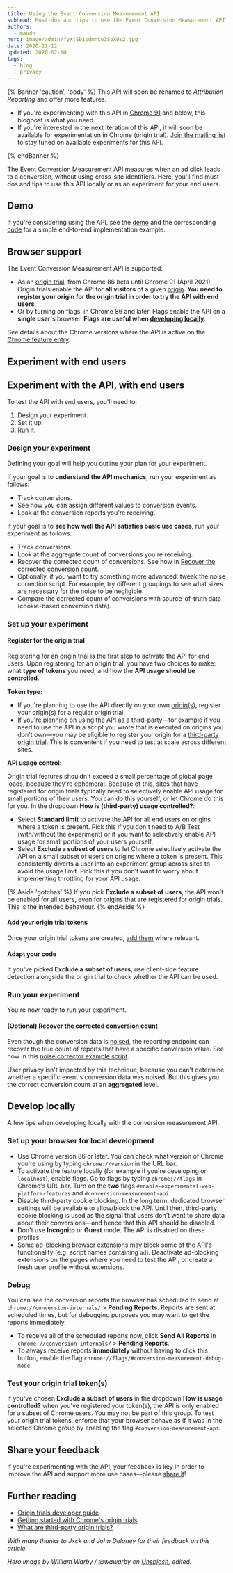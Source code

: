 ```yaml
---
title: Using the Event Conversion Measurement API
subhead: Must-dos and tips to use the Event Conversion Measurement API.
authors:
  - maudn
hero: image/admin/fyXjSb1sdmnCw3SoXUs2.jpg
date: 2020-11-12
updated: 2020-02-10
tags:
  - blog
  - privacy
---
```


{% Banner 'caution', 'body' %}
This API will soon be renamed to _Attribution Reporting_ and offer more features.

- If you're experimenting with this API in [Chrome 91](https://chromestatus.com/features/schedule)
  and below, this blogpost is what you need.
- If you're interested in the next iteration of this API, it will soon be available for
  experimentation in Chrome (origin trial). [Join the mailing list](https://groups.google.com/u/1/a/chromium.org/g/attribution-reporting-api-dev) to stay tuned
  on available experiments for this API.

{% endBanner %}

The [Event Conversion Measurement API](/conversion-measurement) measures when an ad click leads to a
conversion, without using cross-site identifiers. Here, you'll find must-dos and tips to use this
API locally or as an experiment for your end users.

## Demo

If you're considering using the API, see the
[demo](https://goo.gle/demo-event-level-conversion-measurement-api) and the corresponding
[code](https://github.com/GoogleChromeLabs/trust-safety-demo/tree/main/conversion-measurement) for a
simple end-to-end implementation example.

## Browser support

The Event Conversion Measurement API is supported:

- As an [origin trial](/origin-trials/), from Chrome 86 beta until Chrome 91 (April 2021). Origin
  trials enable the API for **all visitors** of a given [origin](/same-site-same-origin/#origin).
  **You need to register your origin for the origin trial in order to try the API with end users**.
- Or by turning on flags, in Chrome 86 and later. Flags enable the API on a **single user**'s browser.
  **Flags are useful when [developing locally](#develop-locally)**.

See details about the Chrome versions where the API is active on the [Chrome feature
entry](https://chromestatus.com/feature/6412002824028160).

## Experiment with end users

## Experiment with the API, with end users

To test the API with end users, you'll need to:

1. Design your experiment.
2. Set it up.
3. Run it.

### Design your experiment

Defining your goal will help you outline your plan for your experiment.

If your goal is to **understand the API mechanics**, run your experiment as follows:

- Track conversions.
- See how you can assign different values to conversion events.
- Look at the conversion reports you're receiving.

If your goal is to **see how well the API satisfies basic use cases**, run your experiment as
follows:

- Track conversions.
- Look at the aggregate count of conversions you're receiving.
- Recover the corrected count of conversions. See how in [Recover the corrected conversion
  count](<#(optional)-recover-the-corrected-conversion-count>).
- Optionally, if you want to try something more advanced: tweak the noise correction script. For
  example, try different groupings to see what sizes are necessary for the noise to be negligible.
- Compare the corrected count of conversions with source-of-truth data (cookie-based conversion
  data).

### Set up your experiment

#### Register for the origin trial

Registering for an [origin trial](/origin-trials/) is the first step to activate the API for end
users. Upon registering for an origin trial, you have two choices to make: what **type of tokens** you
need, and how the **API usage should be controlled**.

**Token type:**

- If you're planning to use the API directly on your own
  [origin(s)](/same-site-same-origin/#origin), register your origin(s) for a regular origin trial.
- If you're planning on using the API as a third-party—for example if you need to use the API in a
  script you wrote that is executed on origins you don't own—you may be eligible to register your
  origin for a [third-party origin trial](/third-party-origin-trials). This is convenient if you
  need to test at scale across different sites.

**API usage control:**

Origin trial features shouldn't exceed a small percentage of global page loads, because they're
ephemeral. Because of this, sites that have registered for origin trials typically need to
selectively enable API usage for small portions of their users. You can do this yourself, or let
Chrome do this for you. In the dropdown **How is (third-party) usage controlled?**:

- Select **Standard limit** to activate the API for all end users on origins where a token is
  present. Pick this if you don't need to A/B Test (with/without the experiment) or if you want
  to selectively enable API usage for small portions of your users yourself.
- Select **Exclude a subset of users** to let Chrome selectively activate the API on a small subset
  of users on origins where a token is
  present. This consistently diverts a user into an experiment group across sites to avoid the
  usage limit. Pick this if you don't want to worry about implementing throttling for your API
  usage.

{% Aside 'gotchas' %}
If you pick **Exclude a subset of users**, the API won't be enabled for all users, even for origins
that are registered for origin trials. This is the intended behaviour.
{% endAside %}

#### Add your origin trial tokens

Once your origin trial tokens are created, [add them](https://github.com/GoogleChrome/OriginTrials/blob/gh-pages/developer-guide.md#how-do-i-enable-an-experimental-feature-on-my-origin) where relevant.

#### Adapt your code

If you've picked **Exclude a subset of users**, use client-side feature detection alongside the
origin trial to check whether the API can be used.

### Run your experiment

You're now ready to run your experiment.

#### (Optional) Recover the corrected conversion count

Even though the conversion data is [noised](/conversion-measurement/#noising-of-conversion-data),
the reporting endpoint can recover the true count of reports that have a specific conversion value.
See how in this [noise corrector example
script](https://github.com/WICG/conversion-measurement-api/blob/master/noise_corrector.py).

User privacy isn't impacted by this technique, because you can't determine whether a specific
event's conversion data was noised. But this gives you the correct conversion count at an
**aggregated** level.

## Develop locally

A few tips when developing locally with the conversion measurement API.

### Set up your browser for local development

- Use Chrome version 86 or later. You can check what version of Chrome you're using by typing
  `chrome://version` in the URL bar.
- To activate the feature locally (for example if you're developing on `localhost`), enable
  flags. Go to flags by typing `chrome://flags` in Chrome's URL bar. Turn on the **two** flags
  `#enable-experimental-web-platform-features` and `#conversion-measurement-api`.
- Disable third-party cookie blocking. In the long term, dedicated browser settings will be
  available to allow/block the API. Until then, third-party cookie blocking is used as the signal
  that users don't want to share data about their conversions—and hence that this API should be
  disabled.
- Don't use **Incognito** or **Guest** mode. The API is disabled on these profiles.
- Some ad-blocking browser extensions may block some of the API's functionality (e.g. script names
  containing `ad`). Deactivate ad-blocking extensions on the pages where you need to test the API,
  or create a fresh user profile without extensions.

### Debug

You can see the conversion reports the browser has scheduled to send at
`chrome://conversion-internals/` > **Pending Reports**. Reports are sent at scheduled times, but for
debugging purposes you may want to get the reports immediately.

- To receive all of the scheduled reports now, click **Send All Reports** in
  `chrome://conversion-internals/` > **Pending Reports**.
- To always receive reports **immediately** without having to click this button, enable the flag
  `chrome://flags/#conversion-measurement-debug-mode`.

### Test your origin trial token(s)

If you've chosen **Exclude a subset of users** in the dropdown **How is usage controlled?** when
you've registered your token(s), the API is only enabled for a subset of Chrome users. You may not
be part of this group. To test your origin trial tokens, enforce that your browser behave as if it
was in the selected Chrome group by enabling the flag `#conversion-measurement-api`.

## Share your feedback

If you're experimenting with the API, your feedback is key in order to improve the API and support
more use cases—please [share it](/conversion-measurement/#share-your-feedback)!

## Further reading

- [Origin trials developer guide](/third-party-origin-trials/)
- [Getting started with Chrome's origin trials](/origin-trials/)
- [What are third-party origin
  trials?](https://github.com/GoogleChrome/OriginTrials/blob/gh-pages/developer-guide.md)

_With many thanks to Jxck and John Delaney for their feedback on this article._

_Hero image by William Warby / @wawarby on [Unsplash](https://unsplash.com/photos/WahfNoqbYnM),
edited._

